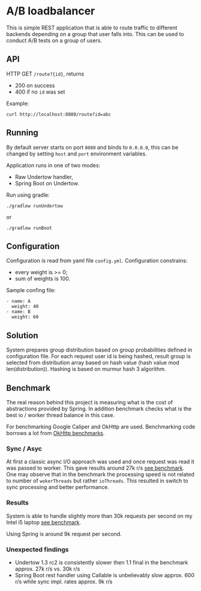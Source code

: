 # A/B loadbalancer

This is simple REST application that is able to route traffic to different backends depending on a group that user falls into. This can be used to conduct A/B tests on a group of users.

## API

HTTP GET ``/route?{id}``, returns

* 200 on success
* 400 if no ``id`` was set  

Example:

    curl http://localhost:8080/route?id=abc

## Running

By default server starts on port ``8080`` and binds to ``0.0.0.0``, this can be changed by setting ``host`` and ``port`` environment variables.

Application runs in one of two modes:

* Raw Undertow handler,
* Spring Boot on Undertow.

Run using gradle:

    ./gradlew runUndertow

or

    ./gradlew runBoot

## Configuration

Configuration is read from yaml file ``config.yml``. Configuration constrains:

* every weight is >= 0;
* sum of weights is 100.

Sample confing file:

    - name: A
      weight: 40
    - name: B
      weight: 60

## Solution

System prepares group distribution based on group probabilities defined in configuration file. For each request user id is being hashed, result group is selected from distribution array based on hash value (hash value mod len(distribution)). Hashing is based on murmur hash 3 algorithm.

## Benchmark

The real reason behind this project is measuring what is the cost of abstractions provided by Spring. In addition benchmark checks what is the best io / worker thread balance in this case.

For benchmarking Google Caliper and OkHttp are used. Benchmarking code borrows a lot from [OkHttp benchmarks](https://github.com/square/okhttp/tree/master/benchmarks).


### Sync / Asyc

At first a classic async I/O approach was used and once request was read it was passed to worker. This gave results around 27k r/s [see benchmark](https://microbenchmarks.appspot.com/runs/7f9a5752-8b3e-4b61-9b3e-caec90e09496). One may observe that in the benchmark the processing speed is not related to number of ``wokerThreads`` but rather ``ioThreads``. This resulted in switch to sync processing and better performance.

### Results

System is able to handle slightly more than 30k requests per second on my Intel i5 laptop [see benchmark](https://microbenchmarks.appspot.com/runs/4cad93b8-7192-429f-b6e1-ade4dae338cb).

Using Spring is around 9k request per second.

### Unexpected findings

* Undertow 1.3 rc2 is consistently slower then 1.1 final in the benchmark approx. 27k r/s vs. 30k r/s
* Spring Boot rest handler using Callable<String> is unbelievably slow approx. 600 r/s while sync impl. rates approx. 9k r/s
